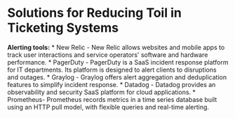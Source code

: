 # Solutions for Reducing Toil in Ticketing Systems
 **Alerting tools:** 
    * New Relic - New Relic allows websites and mobile apps to track user interactions and service operators' software and hardware performance.
    * PagerDuty - PagerDuty is a SaaS incident response platform for IT departments. Its platform is designed to alert clients to disruptions and outages.
    * Graylog - Graylog offers alert aggregation and deduplication features to simplify incident response.
    * Datadog - Datadog provides an observability and security SaaS platform for cloud applications. 
    * Prometheus- Prometheus records metrics in a time series database built using an HTTP pull model, with flexible queries and real-time alerting.

   
